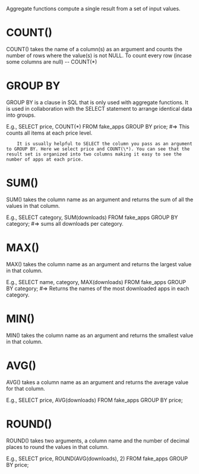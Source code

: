 Aggregate functions compute a single result from a set of input values.

# COUNT()
COUNT()  takes the name of a column(s) as an argument and counts the number of rows where the value(s) is not NULL.
  To count every row (incase some columns are null) -- COUNT(\*)

# GROUP BY
GROUP BY is a clause in SQL that is only used with aggregate functions. It is used in collaboration with the SELECT statement to arrange identical data into groups.

E.g., SELECT price, COUNT(\*)
      FROM fake_apps
      GROUP BY price;
        #=> This counts all items at each price level.

        It is usually helpful to SELECT the column you pass as an argument to GROUP BY. Here we select price and COUNT(\*). You can see that the result set is organized into two columns making it easy to see the number of apps at each price.

# SUM()
SUM() takes the column name as an argument and returns the sum of all the values in that column.

E.g., SELECT category, SUM(downloads)
      FROM fake_apps
      GROUP BY category;
        #=> sums all downloads per category.

# MAX()
MAX() takes the column name as an argument and returns the largest value in that column.

E.g., SELECT name, category, MAX(downloads)
      FROM fake_apps
      GROUP BY category;
        #=> Returns the names of the most downloaded apps in each category.


# MIN()
MIN() takes the column name as an argument and returns the smallest value in that column.


# AVG()
AVG() takes a column name as an argument and returns the average value for that column.

E.g., SELECT price, AVG(downloads)
      FROM fake_apps
      GROUP BY price;

# ROUND()
ROUND() takes two arguments, a column name and the number of decimal places to round the values in that column.

E.g., SELECT price, ROUND(AVG(downloads), 2)
      FROM fake_apps
      GROUP BY price;
